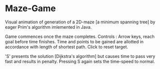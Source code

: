 # Maze-Game
Visual animation of generation of a 2D-maze [a minimum spanning tree] by eager Prim's algorithm imlemented in Java.

Game commences once the maze completes. Controls : Arrow keys, reach goal before time finishes. Time and points to be gained are allotted in accordance with length of shortest path. Click to reset target.

'S' presents the solution [Dijkstra's algorithm] but causes time to pass very fast and results in penalty. Pressing S again sets the time-speed to normal.
